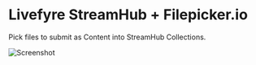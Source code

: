 # Livefyre StreamHub + Filepicker.io

Pick files to submit as Content into StreamHub Collections.

![Screenshot](http://d.pr/i/vGkZ+)
